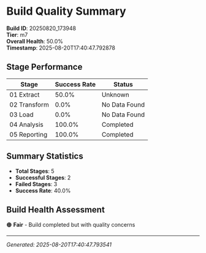 # Build Quality Summary

**Build ID**: 20250820_173948  
**Tier**: m7  
**Overall Health**: 50.0%  
**Timestamp**: 2025-08-20T17:40:47.792878

## Stage Performance

| Stage | Success Rate | Status |
|-------|-------------|--------|
| 01 Extract | 50.0% | Unknown |
| 02 Transform | 0.0% | No Data Found |
| 03 Load | 0.0% | No Data Found |
| 04 Analysis | 100.0% | Completed |
| 05 Reporting | 100.0% | Completed |


## Summary Statistics

- **Total Stages**: 5
- **Successful Stages**: 2
- **Failed Stages**: 3
- **Success Rate**: 40.0%

## Build Health Assessment

🟠 **Fair** - Build completed but with quality concerns

---
*Generated: 2025-08-20T17:40:47.793541*
